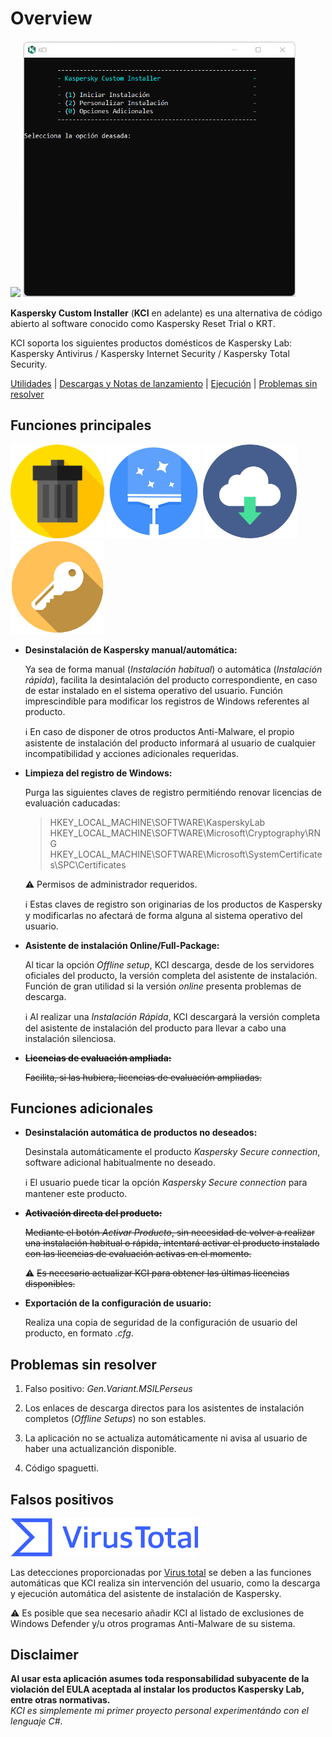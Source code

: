# Overview
<img src="https://github.com/bitasuperactive/KasperskyCustomInstaller/blob/console/doc/icon.ico" width="192"/> <img src="https://github.com/bitasuperactive/KasperskyCustomInstaller/blob/console/doc/GUI_showcase.png" width="436"/>

**Kaspersky Custom Installer** (**KCI** en adelante) es una alternativa de código abierto al software conocido como Kaspersky Reset Trial o KRT.

KCI soporta los siguientes productos domésticos de Kaspersky Lab: Kaspersky Antivirus / Kaspersky Internet Security / Kaspersky Total Security.

[Utilidades](https://github.com/bitasuperactive/KasperskyCustomInstaller/blob/console/README.md#principales-utilidades) | [Descargas y Notas de lanzamiento](https://github.com/bitasuperactive/KasperskyCustomInstaller/releases) | [Ejecución](https://github.com/bitasuperactive/KasperskyCustomInstaller/blob/console/README.md#ejecución) | [Problemas sin resolver](https://github.com/bitasuperactive/KasperskyCustomInstaller/blob/console/README.md#problemas-sin-resolver)

## Funciones principales
<img src="https://github.com/bitasuperactive/KasperskyCustomInstaller/blob/console/doc/uninstallimage.png" width="150"/> <img src="https://github.com/bitasuperactive/KasperskyCustomInstaller/blob/console/doc/cleanimage.jpg" width="150"/> <img src="https://github.com/bitasuperactive/KasperskyCustomInstaller/blob/console/doc/downloadimage.png" width="150"/> <img src="https://github.com/bitasuperactive/KasperskyCustomInstaller/blob/console/doc/keyimage.jpg" width="150"/>

- **Desinstalación de Kaspersky manual/automática:**

  Ya sea de forma manual (*Instalación habitual*) o automática (*Instalación rápida*), facilita la desintalación del producto correspondiente, en caso de estar instalado en el sistema operativo del usuario. Función imprescindible para modificar los registros de Windows referentes al producto.

  :information_source: En caso de disponer de otros productos Anti-Malware, el propio asistente de instalación del producto informará al usuario de cualquier incompatibilidad y acciones adicionales requeridas.

- **Limpieza del registro de Windows:**

  Purga las siguientes claves de registro permitiéndo renovar licencias de evaluación caducadas:
  > HKEY_LOCAL_MACHINE\SOFTWARE\KasperskyLab            
  > HKEY_LOCAL_MACHINE\SOFTWARE\Microsoft\Cryptography\RNG
  > HKEY_LOCAL_MACHINE\SOFTWARE\Microsoft\SystemCertificates\SPC\Certificates

  :warning: Permisos de administrador requeridos.

  :information_source: Estas claves de registro son originarias de los productos de Kaspersky y modificarlas no afectará de forma alguna al sistema operativo del usuario.

- **Asistente de instalación Online/Full-Package:**

  Al ticar la opción *Offline setup*, KCI descarga, desde de los servidores oficiales del producto, la versión completa del asistente de instalación. Función de gran utilidad si la versión *online* presenta problemas de descarga.

  :information_source: Al realizar una *Instalación Rápida*, KCI descargará la versión completa del asistente de instalación del producto para llevar a cabo una instalación silenciosa.

- **<s>Licencias de evaluación ampliada:</s>**

  <s>Facilita, si las hubiera, licencias de evaluación ampliadas.</s>

## Funciones adicionales
- **Desinstalación automática de productos no deseados:**

  Desinstala automáticamente el producto *Kaspersky Secure connection*, software adicional habitualmente no deseado.

  :information_source: El usuario puede ticar la opción *Kaspersky Secure connection* para mantener este producto.

- **<s>Activación directa del producto:</s>**

  <s>Mediante el botón *Activar Producto*, sin necesidad de volver a realizar una instalación habitual o rápida, intentará activar el producto instalado con las licencias de evaluación activas en el momento.</s>

  :warning: <s>Es necesario actualizar KCI para obtener las últimas licencias disponibles.</s>

- **Exportación de la configuración de usuario:**

  Realiza una copia de seguridad de la configuración de usuario del producto, en formato *.cfg*.


## Problemas sin resolver
1. Falso positivo: *Gen.Variant.MSILPerseus*
  
2. Los enlaces de descarga directos para los asistentes de instalación completos (*Offline Setups*) no son estables.
  
3. La aplicación no se actualiza automáticamente ni avisa al usuario de haber una actualizanción disponible.
 
4. Código spaguetti.


## Falsos positivos
<img src="https://github.com/bitasuperactive/KasperskyCustomInstaller/blob/console/doc/virustotalimage.png" width="300"/>

Las detecciones proporcionadas por [Virus total](https://www.virustotal.com/gui/file/24f97e787c5fbb600f6643bcb957f68ab099f12a7e37fc6473feb582d19c40e3/detection) se deben a las funciones automáticas que KCI realiza sin intervención del usuario, como la descarga y ejecución automática del asistente de instalación de Kaspersky.

:warning: Es posible que sea necesario añadir KCI al listado de exclusiones de Windows Defender y/u otros programas Anti-Malware de su sistema.

## Disclaimer  
**Al usar esta aplicación asumes toda responsabilidad subyacente de la violación del EULA aceptada al instalar los productos Kaspersky Lab, entre otras normativas.**   
*KCI es simplemente mi primer proyecto personal experimentándo con el lenguaje C#.*
